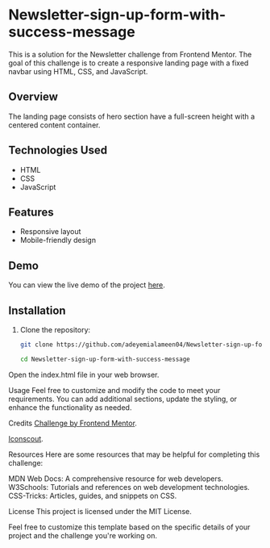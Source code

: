 # Newsletter-sign-up-form-with-success-message

This is a solution for the Newsletter challenge from Frontend Mentor. The goal of this challenge is to create a responsive landing page with a fixed navbar using HTML, CSS, and JavaScript.

## Overview

The landing page consists of hero section have a full-screen height with a centered content container.

## Technologies Used

- HTML
- CSS
- JavaScript

## Features

- Responsive layout
- Mobile-friendly design

## Demo

You can view the live demo of the project [here](https://news-landing-homepage.vercel.app/).

## Installation

1. Clone the repository:

   ```bash
   git clone https://github.com/adeyemialameen04/Newsletter-sign-up-form-with-success-message.git

   cd Newsletter-sign-up-form-with-success-message

Open the index.html file in your web browser.

Usage
Feel free to customize and modify the code to meet your requirements. You can add additional sections, update the styling, or enhance the functionality as needed.

Credits
[Challenge by Frontend Mentor](https://www.frontendmentor.io/).


[Iconscout](https://iconscout.com/).

Resources
Here are some resources that may be helpful for completing this challenge:

MDN Web Docs: A comprehensive resource for web developers.
W3Schools: Tutorials and references on web development technologies.
CSS-Tricks: Articles, guides, and snippets on CSS.

License
This project is licensed under the MIT License.

Feel free to customize this template based on the specific details of your project and the challenge you're working on.
